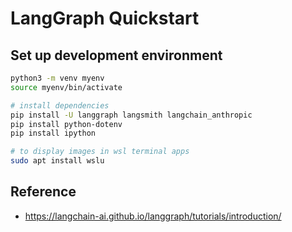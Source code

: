 # LangGraph Quickstart

## Set up development environment
```bash
python3 -m venv myenv
source myenv/bin/activate

# install dependencies
pip install -U langgraph langsmith langchain_anthropic
pip install python-dotenv
pip install ipython

# to display images in wsl terminal apps
sudo apt install wslu
```

## Reference
- https://langchain-ai.github.io/langgraph/tutorials/introduction/ <br>
